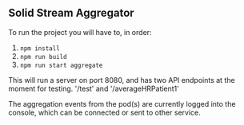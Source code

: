## Solid Stream Aggregator

To run the project you will have to, in order:

1. ```npm install```
2. ```npm run build```
3. ```npm run start aggregate```

This will run a server on port 8080, and has two API endpoints at the moment for testing.
'/test' and '/averageHRPatient1'

The aggregation events from the pod(s) are currently logged into the console, which can be connected or sent 
to other service.